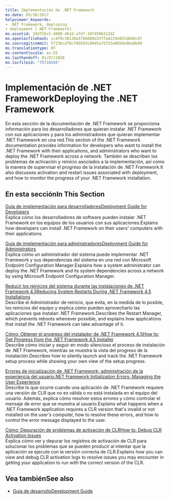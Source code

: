 ```yaml
---
title: Implementación de .NET Framework
ms.date: 03/30/2017
helpviewer_keywords:
- .NET Framework, deploying
- deployment [.NET Framework]
ms.assetid: 19df26c5-4008-461d-a7d7-18f4506312d2
ms.openlocfilehash: cc4f9c38138a37b6068d33ffa4229a955db08c07
ms.sourcegitcommit: 5f236cd78cf09593c8945a7d753e0850e96a0b80
ms.translationtype: HT
ms.contentlocale: es-ES
ms.lasthandoff: 01/07/2020
ms.locfileid: "75716545"
---
```

# <a name="deploying-the-net-framework"></a><span data-ttu-id="3fd33-102">Implementación de .NET Framework</span><span class="sxs-lookup"><span data-stu-id="3fd33-102">Deploying the .NET Framework</span></span>
<span data-ttu-id="3fd33-103">En esta sección de la documentación de .NET Framework se proporciona información para los desarrolladores que quieran instalar .NET Framework con sus aplicaciones y para los administradores que quieran implementar .NET Framework en una red.</span><span class="sxs-lookup"><span data-stu-id="3fd33-103">This section of the .NET Framework documentation provides information for developers who want to install the .NET Framework with their applications, and administrators who want to deploy the .NET Framework across a network.</span></span> <span data-ttu-id="3fd33-104">También se describen los problemas de activación y reinicio asociados a la implementación, así como la manera de supervisar el progreso de la instalación de .NET Framework.</span><span class="sxs-lookup"><span data-stu-id="3fd33-104">It also discusses activation and restart issues associated with deployment, and how to monitor the progress of your .NET Framework installation.</span></span>  
  
## <a name="in-this-section"></a><span data-ttu-id="3fd33-105">En esta sección</span><span class="sxs-lookup"><span data-stu-id="3fd33-105">In This Section</span></span>  
 [<span data-ttu-id="3fd33-106">Guía de implementación para desarrolladores</span><span class="sxs-lookup"><span data-stu-id="3fd33-106">Deployment Guide for Developers</span></span>](deployment-guide-for-developers.md)  
 <span data-ttu-id="3fd33-107">Explica cómo los desarrolladores de software pueden instalar .NET Framework en los equipos de los usuarios con sus aplicaciones.</span><span class="sxs-lookup"><span data-stu-id="3fd33-107">Explains how developers can install .NET Framework on their users' computers with their applications.</span></span>  
  
 [<span data-ttu-id="3fd33-108">Guía de implementación para administradores</span><span class="sxs-lookup"><span data-stu-id="3fd33-108">Deployment Guide for Administrators</span></span>](guide-for-administrators.md)  
 <span data-ttu-id="3fd33-109">Explica cómo un administrador del sistema puede implementar .NET Framework y sus dependencias del sistema en una red con Microsoft Endpoint Configuration Manager.</span><span class="sxs-lookup"><span data-stu-id="3fd33-109">Explains how a system administrator can deploy the .NET Framework and its system dependencies across a network by using Microsoft Endpoint Configuration Manager.</span></span>  
  
 [<span data-ttu-id="3fd33-110">Reducir los reinicios del sistema durante las instalaciones de .NET Framework 4.5</span><span class="sxs-lookup"><span data-stu-id="3fd33-110">Reducing System Restarts During .NET Framework 4.5 Installations</span></span>](reducing-system-restarts.md)  
 <span data-ttu-id="3fd33-111">Describe el Administrador de reinicio, que evita, en la medida de lo posible, los reinicios del equipo y explica cómo pueden aprovecharlo las aplicaciones que instalan .NET Framework.</span><span class="sxs-lookup"><span data-stu-id="3fd33-111">Describes the Restart Manager, which prevents reboots whenever possible, and explains how applications that install the .NET Framework can take advantage of it.</span></span>  
  
 [<span data-ttu-id="3fd33-112">Cómo: Obtener el progreso del instalador de .NET Framework 4.5</span><span class="sxs-lookup"><span data-stu-id="3fd33-112">How to: Get Progress from the .NET Framework 4.5 Installer</span></span>](how-to-get-progress-from-the-dotnet-installer.md)  
 <span data-ttu-id="3fd33-113">Describe cómo iniciar y seguir en modo silencioso el proceso de instalación de .NET Framework, mientras se muestra la vista del progreso de la instalación.</span><span class="sxs-lookup"><span data-stu-id="3fd33-113">Describes how to silently launch and track the .NET Framework setup process while showing your own view of the setup progress.</span></span>  
  
 [<span data-ttu-id="3fd33-114">Errores de inicialización de .NET Framework: administración de la experiencia del usuario</span><span class="sxs-lookup"><span data-stu-id="3fd33-114">.NET Framework Initialization Errors: Managing the User Experience</span></span>](initialization-errors-managing-the-user-experience.md)  
 <span data-ttu-id="3fd33-115">Describe lo que ocurre cuando una aplicación de .NET Framework requiere una versión de CLR que no es válida o no está instalada en el equipo del usuario. Además, explica cómo resolver estos errores y cómo controlar el mensaje de error que se muestra al usuario.</span><span class="sxs-lookup"><span data-stu-id="3fd33-115">Explains what happens when a .NET Framework application requires a CLR version that's invalid or not installed on the user's computer, how to resolve these errors, and how to control the error message displayed to the user.</span></span>  
  
 [<span data-ttu-id="3fd33-116">Cómo: Depuración de problemas de activación de CLR</span><span class="sxs-lookup"><span data-stu-id="3fd33-116">How to: Debug CLR Activation Issues</span></span>](how-to-debug-clr-activation-issues.md)  
 <span data-ttu-id="3fd33-117">Explica cómo ver y depurar los registros de activación de CLR para solucionar los problemas que se pueden producir al intentar que la aplicación se ejecute con la versión correcta de CLR.</span><span class="sxs-lookup"><span data-stu-id="3fd33-117">Explains how you can view and debug CLR activation logs to resolve issues you may encounter in getting your application to run with the correct version of the CLR.</span></span>  
  
## <a name="see-also"></a><span data-ttu-id="3fd33-118">Vea también</span><span class="sxs-lookup"><span data-stu-id="3fd33-118">See also</span></span>

- [<span data-ttu-id="3fd33-119">Guía de desarrollo</span><span class="sxs-lookup"><span data-stu-id="3fd33-119">Development Guide</span></span>](../development-guide.md)
